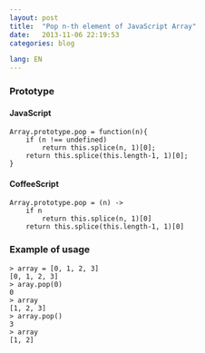 ```yaml
---
layout: post
title:  "Pop n-th element of JavaScript Array"
date:   2013-11-06 22:19:53
categories: blog

lang: EN
---
```


### Prototype

#### JavaScript

```
Array.prototype.pop = function(n){
    if (n !== undefined)
        return this.splice(n, 1)[0];
    return this.splice(this.length-1, 1)[0];
}
```


#### CoffeeScript

```
Array.prototype.pop = (n) ->
    if n
        return this.splice(n, 1)[0]
    return this.splice(this.length-1, 1)[0]
```

### Example of usage

```
> array = [0, 1, 2, 3]
[0, 1, 2, 3]
> aray.pop(0)
0
> array
[1, 2, 3]
> array.pop()
3
> array
[1, 2]
```